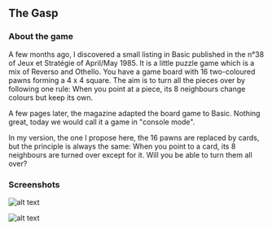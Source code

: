 The Gasp
- 

### About the game

A few months ago, I discovered a small listing in Basic published in the n°38 of Jeux et Stratégie of April/May 1985. It is a little puzzle game which is a mix of Reverso and Othello. You have a game board with 16 two-coloured pawns forming a 4 x 4 square. The aim is to turn all the pieces over by following one rule: When you point at a piece, its 8 neighbours change colours but keep its own.

A few pages later, the magazine adapted the board game to Basic. Nothing great, today we would call it a game in "console mode".

In my version, the one I propose here, the 16 pawns are replaced by cards, but the principle is always the same: When you point to a card, its 8 neighbours are turned over except for it. Will you be able to turn them all over?

### Screenshots

![alt text](http://thegasp.genealexis.fr/images/captures/thegasp-01.jpg)   

![alt text](http://thegasp.genealexis.fr/images/captures/thegasp-04.jpg)  

